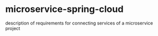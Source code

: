 # microservice-spring-cloud
description of requirements for connecting services of a microservice project
